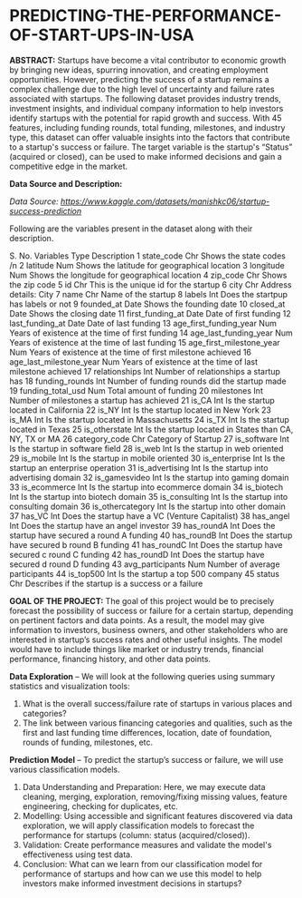 # PREDICTING-THE-PERFORMANCE-OF-START-UPS-IN-USA

**ABSTRACT:**
Startups have become a vital contributor to economic growth by bringing new ideas, spurring innovation, and creating employment opportunities. However, predicting the success of a startup remains a complex challenge due to the high level of uncertainty and failure rates associated with startups. The following dataset provides industry trends, investment insights, and individual company information to help investors identify startups with the potential for rapid growth and success. With 45 features, including funding rounds, total funding, milestones, and industry type, this dataset can offer valuable insights into the factors that contribute to a startup's success or failure. The target variable is the startup's “Status” (acquired or closed), can be used to make informed decisions and gain a competitive edge in the market. 

**Data Source and Description:**

*Data Source: https://www.kaggle.com/datasets/manishkc06/startup-success-prediction*

Following are the variables present in the dataset along with their description.

S. No.	Variables	Type	Description
1	state_code	Chr	Shows the state codes /n
2	latitude	Num	Shows the latitude for geographical location
3	longitude	Num	Shows the longitude for geographical location
4	zip_code	Chr	Shows the zip code
5	id	Chr	This is the unique id for the startup
6	city	Chr	Address details: City
7	name	Chr	Name of the startup
8	labels	Int	Does the startpup has labels or not 
9	founded_at	Date	Shows the founding date
10	closed_at	Date	Shows the closing date
11	first_funding_at	Date	Date of first funding
12	last_funding_at	Date	Date of last funding
13	age_first_funding_year	Num	Years of existence at the time of first funding
14	age_last_funding_year	Num	Years of existence at the time of last funding
15	age_first_milestone_year	Num	Years of existence at the time of first milestone achieved
16	age_last_milestone_year	Num	Years of existence at the time of last milestone achieved
17	relationships	Int	Number of relationships a startup has
18	funding_rounds	Int	Number of funding rounds did the startup made
19	funding_total_usd	Num	Total amount of funding
20	milestones	Int	Number of milestones a startup has achieved
21	is_CA	Int	Is the startup located in California
22	is_NY	Int	Is the startup located in New York
23	is_MA	Int	Is the startup located in Massachusetts
24	is_TX	Int	Is the startup located in Texas
25	is_otherstate	Int	Is the startup located in States than CA, NY, TX or MA
26	category_code	Chr	Category of Startup
27	is_software	Int	Is the startup in software field
28	is_web	Int	Is the startup in web oriented
29	is_mobile	Int	Is the startup in mobile oriented
30	is_enterprise	Int	Is the startup an enterprise operation
31	is_advertising	Int	Is the startup into advertising domain
32	is_gamesvideo	Int	Is the startup into gaming domain
33	is_ecommerce	Int	Is the startup into ecommerce domain
34	is_biotech	Int	Is the startup into biotech domain
35	is_consulting	Int	Is the startup into consulting domain
36	is_othercategory	Int	Is the startup into other domain
37	has_VC	Int	Does the startup have a VC (Venture Capitalist)
38	has_angel	Int	Does the startup have an angel investor
39	has_roundA	Int	Does the startup have secured a round A funding
40	has_roundB	Int	Does the startup have secured b round B funding
41	has_roundC	Int	Does the startup have secured c round C funding
42	has_roundD	Int	Does the startup have secured d round D funding
43	avg_participants	Num	Number of average participants 
44	is_top500	Int	Is the startup a top 500 company
45	status	Chr	Describes if the startup is a success or a failure


**GOAL OF THE PROJECT:**
The goal of this project would be to precisely forecast the possibility of success or failure for a certain startup, depending on pertinent factors and data points. As a result, the model may give information to investors, business owners, and other stakeholders who are interested in startup’s success rates and other useful insights. The model would have to include things like market or industry trends, financial performance, financing history, and other data points. 

**Data Exploration** – We will look at the following queries using summary statistics and visualization tools:
1.	What is the overall success/failure rate of startups in various places and categories?
2.	The link between various financing categories and qualities, such as the first and last funding time differences, location, date of foundation, rounds of funding, milestones, etc.

**Prediction Model** – To predict the startup’s success or failure, we will use various classification models.
1.	Data Understanding and Preparation: Here, we may execute data cleaning, merging, exploration, removing/fixing missing values, feature engineering, checking for duplicates, etc.
2.	Modelling: Using accessible and significant features discovered via data exploration, we will apply classification models to forecast the performance for startups (column: status (acquired/closed)).
3.	Validation: Create performance measures and validate the model's effectiveness using test data.
4.	Conclusion: What can we learn from our classification model for performance of startups and how can we use this model to help investors make informed investment decisions in startups?
